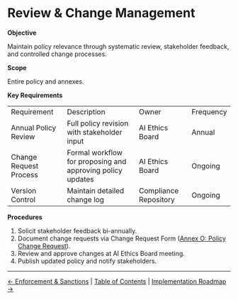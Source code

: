 # Review & Change Management

**Objective**

Maintain policy relevance through systematic review, stakeholder feedback, and controlled change processes.

**Scope**

Entire policy and annexes.

**Key Requirements**

|     |     |     |     |
| --- | --- | --- | --- |
| Requirement | Description | Owner | Frequency |
| Annual Policy Review | Full policy revision with stakeholder input | AI Ethics Board | Annual |
| Change Request Process | Formal workflow for proposing and approving policy updates | AI Ethics Board | Ongoing |
| Version Control | Maintain detailed change log | Compliance Repository | Ongoing |

**Procedures**

1.  Solicit stakeholder feedback bi-annually.
2.  Document change requests via Change Request Form ([Annex O: Policy Change Request](annex-o.md)).
3.  Review and approve changes at AI Ethics Board meeting.
4.  Publish updated policy and notify stakeholders.

---

[← Enforcement & Sanctions](17-Enforcement-and-Sanctions.md) | [Table of Contents](00-Table-of-Contents.md) | [Implementation Roadmap →](19-Implementation-Roadmap.md)

